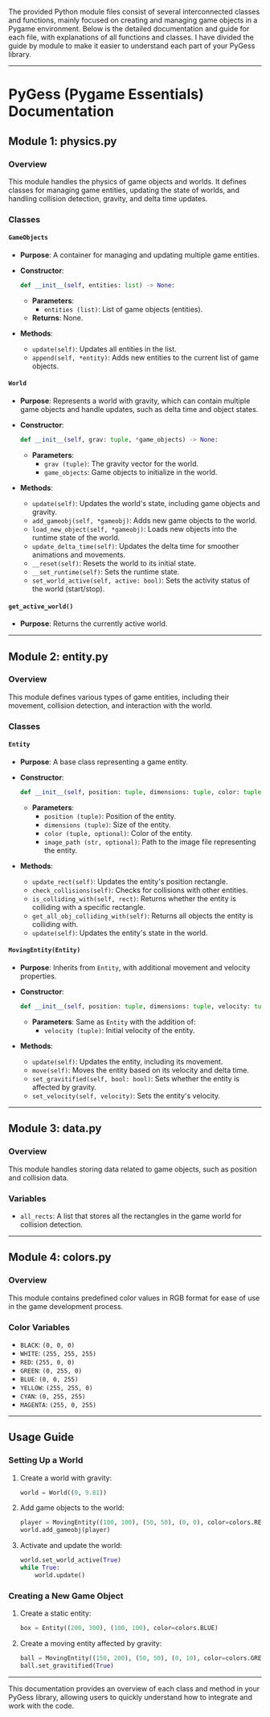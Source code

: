 The provided Python module files consist of several interconnected classes and functions, mainly focused on creating and managing game objects in a Pygame environment. Below is the detailed documentation and guide for each file, with explanations of all functions and classes. I have divided the guide by module to make it easier to understand each part of your PyGess library.

---

# PyGess (Pygame Essentials) Documentation

## **Module 1: physics.py**

### Overview
This module handles the physics of game objects and worlds. It defines classes for managing game entities, updating the state of worlds, and handling collision detection, gravity, and delta time updates.

### **Classes**

#### `GameObjects`
- **Purpose**: A container for managing and updating multiple game entities.
  
- **Constructor**: 
  ```python
  def __init__(self, entities: list) -> None:
  ```
  - **Parameters**: 
    - `entities (list)`: List of game objects (entities).
  - **Returns**: None.
  
- **Methods**:
  - `update(self)`: Updates all entities in the list.
  - `append(self, *entity)`: Adds new entities to the current list of game objects.

#### `World`
- **Purpose**: Represents a world with gravity, which can contain multiple game objects and handle updates, such as delta time and object states.
  
- **Constructor**:
  ```python
  def __init__(self, grav: tuple, *game_objects) -> None:
  ```
  - **Parameters**:
    - `grav (tuple)`: The gravity vector for the world.
    - `game_objects`: Game objects to initialize in the world.
  
- **Methods**:
  - `update(self)`: Updates the world's state, including game objects and gravity.
  - `add_gameobj(self, *gameobj)`: Adds new game objects to the world.
  - `load_new_object(self, *gameobj)`: Loads new objects into the runtime state of the world.
  - `update_delta_time(self)`: Updates the delta time for smoother animations and movements.
  - `__reset(self)`: Resets the world to its initial state.
  - `__set_runtime(self)`: Sets the runtime state.
  - `set_world_active(self, active: bool)`: Sets the activity status of the world (start/stop).
  
#### `get_active_world()`
- **Purpose**: Returns the currently active world.

---

## **Module 2: entity.py**

### Overview
This module defines various types of game entities, including their movement, collision detection, and interaction with the world.

### **Classes**

#### `Entity`
- **Purpose**: A base class representing a game entity.
  
- **Constructor**:
  ```python
  def __init__(self, position: tuple, dimensions: tuple, color: tuple = None, image_path: str = None) -> None:
  ```
  - **Parameters**:
    - `position (tuple)`: Position of the entity.
    - `dimensions (tuple)`: Size of the entity.
    - `color (tuple, optional)`: Color of the entity.
    - `image_path (str, optional)`: Path to the image file representing the entity.
  
- **Methods**:
  - `update_rect(self)`: Updates the entity's position rectangle.
  - `check_collisions(self)`: Checks for collisions with other entities.
  - `is_colliding_with(self, rect)`: Returns whether the entity is colliding with a specific rectangle.
  - `get_all_obj_colliding_with(self)`: Returns all objects the entity is colliding with.
  - `update(self)`: Updates the entity's state in the world.

#### `MovingEntity(Entity)`
- **Purpose**: Inherits from `Entity`, with additional movement and velocity properties.
  
- **Constructor**:
  ```python
  def __init__(self, position: tuple, dimensions: tuple, velocity: tuple, color: tuple = None, image_path: str = None) -> None:
  ```
  - **Parameters**: Same as `Entity` with the addition of:
    - `velocity (tuple)`: Initial velocity of the entity.
  
- **Methods**:
  - `update(self)`: Updates the entity, including its movement.
  - `move(self)`: Moves the entity based on its velocity and delta time.
  - `set_gravitified(self, bool: bool)`: Sets whether the entity is affected by gravity.
  - `set_velocity(self, velocity)`: Sets the entity's velocity.

---

## **Module 3: data.py**

### Overview
This module handles storing data related to game objects, such as position and collision data.

### **Variables**
- `all_rects`: A list that stores all the rectangles in the game world for collision detection.

---

## **Module 4: colors.py**

### Overview
This module contains predefined color values in RGB format for ease of use in the game development process.

### **Color Variables**
- `BLACK`: `(0, 0, 0)`
- `WHITE`: `(255, 255, 255)`
- `RED`: `(255, 0, 0)`
- `GREEN`: `(0, 255, 0)`
- `BLUE`: `(0, 0, 255)`
- `YELLOW`: `(255, 255, 0)`
- `CYAN`: `(0, 255, 255)`
- `MAGENTA`: `(255, 0, 255)`

---

## **Usage Guide**

### Setting Up a World
1. Create a world with gravity:
   ```python
   world = World((0, 9.81))
   ```

2. Add game objects to the world:
   ```python
   player = MovingEntity((100, 100), (50, 50), (0, 0), color=colors.RED)
   world.add_gameobj(player)
   ```

3. Activate and update the world:
   ```python
   world.set_world_active(True)
   while True:
       world.update()
   ```

### Creating a New Game Object
1. Create a static entity:
   ```python
   box = Entity((200, 300), (100, 100), color=colors.BLUE)
   ```

2. Create a moving entity affected by gravity:
   ```python
   ball = MovingEntity((150, 200), (50, 50), (0, 10), color=colors.GREEN)
   ball.set_gravitified(True)
   ```

---

This documentation provides an overview of each class and method in your PyGess library, allowing users to quickly understand how to integrate and work with the code.
